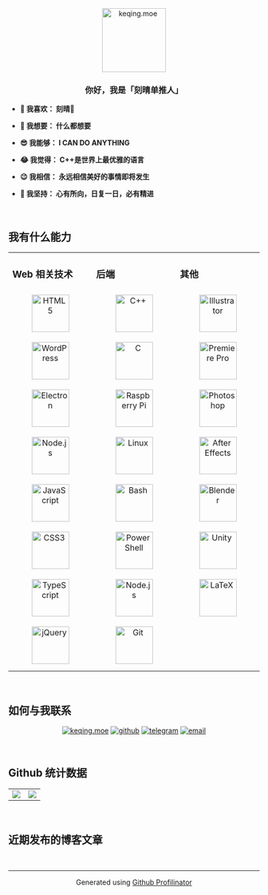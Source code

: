 <div align="center">
<a href="https://keqing.moe/">
<img alt="keqing.moe" src="https://keqing.moe/res/刻晴生贺_圆形.png" align="center" height="128" width="128" />
</a>
</div>  
  

### **<div align="center">你好，我是「刻晴单推人」</div>**  
  

- **🥰 我喜欢： 刻晴💜**  
  

- **🧐 我想要： 什么都想要**  
  

- **😎 我能够： I CAN DO ANYTHING**  
  

- **😂 我觉得： C++是世界上最优雅的语言**  
  

- **😉 我相信： 永远相信美好的事情即将发生**  
  

- **🤗 我坚持： 心有所向，日复一日，必有精进**  
  

<br/>  


## 我有什么能力 
<table><tr><td valign="top" width="33%">

### Web 相关技术  
<div align="center">  
<a href="https://en.wikipedia.org/wiki/HTML5" target="_blank"><img style="margin: 10px" src="https://profilinator.rishav.dev/skills-assets/html5-original-wordmark.svg" alt="HTML5" height="75" /></a>  
<a href="https://wordpress.com/" target="_blank"><img style="margin: 10px" src="https://profilinator.rishav.dev/skills-assets/wordpress.png" alt="WordPress" height="75" /></a>  
<a href="https://www.electronjs.org/" target="_blank"><img style="margin: 10px" src="https://profilinator.rishav.dev/skills-assets/electron-original.svg" alt="Electron" height="75" /></a>  
<a href="https://nodejs.org/" target="_blank"><img style="margin: 10px" src="https://profilinator.rishav.dev/skills-assets/nodejs-original-wordmark.svg" alt="Node.js" height="75" /></a>  
<a href="https://www.javascript.com/" target="_blank"><img style="margin: 10px" src="https://profilinator.rishav.dev/skills-assets/javascript-original.svg" alt="JavaScript" height="75" /></a>  
<a href="https://www.w3schools.com/css/" target="_blank"><img style="margin: 10px" src="https://profilinator.rishav.dev/skills-assets/css3-original-wordmark.svg" alt="CSS3" height="75" /></a>  
<a href="https://www.typescriptlang.org/" target="_blank"><img style="margin: 10px" src="https://profilinator.rishav.dev/skills-assets/typescript-original.svg" alt="TypeScript" height="75" /></a>  
<a href="https://jquery.com/" target="_blank"><img style="margin: 10px" src="https://profilinator.rishav.dev/skills-assets/jquery.png" alt="jQuery" height="75" /></a>  
</div>

</td><td valign="top" width="33%">

### 后端  
<div align="center">  
<a href="https://www.cplusplus.com/" target="_blank"><img style="margin: 10px" src="https://profilinator.rishav.dev/skills-assets/cplusplus-original.svg" alt="C++" height="75" /></a>  
<a href="https://www.cprogramming.com/" target="_blank"><img style="margin: 10px" src="https://profilinator.rishav.dev/skills-assets/c-original.svg" alt="C" height="75" /></a>  
<a href="https://www.raspberrypi.org/" target="_blank"><img style="margin: 10px" src="https://profilinator.rishav.dev/skills-assets/raspberrypi.png" alt="Raspberry Pi" height="75" /></a>  
<a href="https://www.linux.org/" target="_blank"><img style="margin: 10px" src="https://profilinator.rishav.dev/skills-assets/linux-original.svg" alt="Linux" height="75" /></a>  
<a href="https://www.gnu.org/software/bash/" target="_blank"><img style="margin: 10px" src="https://profilinator.rishav.dev/skills-assets/gnu_bash-icon.svg" alt="Bash" height="75" /></a>  
<a href="https://docs.microsoft.com/en-us/powershell/" target="_blank"><img style="margin: 10px" src="https://profilinator.rishav.dev/skills-assets/powershell.png" alt="PowerShell" height="75" /></a>  
<a href="https://nodejs.org/" target="_blank"><img style="margin: 10px" src="https://profilinator.rishav.dev/skills-assets/nodejs-original-wordmark.svg" alt="Node.js" height="75" /></a>  
<a href="https://github.com/" target="_blank"><img style="margin: 10px" src="https://profilinator.rishav.dev/skills-assets/git-scm-icon.svg" alt="Git" height="75" /></a>  
</div>

</td><td valign="top" width="33%">

### 其他  
<div align="center">  
<a href="https://www.adobe.com/in/products/illustrator.html" target="_blank"><img style="margin: 10px" src="https://profilinator.rishav.dev/skills-assets/adobe_illustrator-icon.svg" alt="Illustrator" height="75" /></a>  
<a href="https://www.adobe.com/in/products/premiere.html" target="_blank"><img style="margin: 10px" src="https://profilinator.rishav.dev/skills-assets/adobepremierepro.png" alt="Premiere Pro" height="75" /></a>  
<a href="https://www.adobe.com/in/products/photoshop.html" target="_blank"><img style="margin: 10px" src="https://profilinator.rishav.dev/skills-assets/photoshop-plain.svg" alt="Photoshop" height="75" /></a>  
<a href="https://www.adobe.com/in/products/aftereffects.html" target="_blank"><img style="margin: 10px" src="https://profilinator.rishav.dev/skills-assets/aftereffects.png" alt="After Effects" height="75" /></a>  
<a href="https://www.blender.org/" target="_blank"><img style="margin: 10px" src="https://profilinator.rishav.dev/skills-assets/blender_community_badge_white.svg" alt="Blender" height="75" /></a>  
<a href="https://unity.com/" target="_blank"><img style="margin: 10px" src="https://profilinator.rishav.dev/skills-assets/unity.png" alt="Unity" height="75" /></a>  
<a href="https://www.latex-project.org/" target="_blank"><img style="margin: 10px" src="https://profilinator.rishav.dev/skills-assets/latex.png" alt="LaTeX" height="75" /></a>  
</div>

</td></tr></table>  

<br/>  

## 如何与我联系  
<div align="center">

[![keqing.moe](https://img.shields.io/badge/keqing.moe-%238e78c6.svg?&style=for-the-badge&logo=undertale&logoColor=%23E71D29)](https://keqing.moe/)
[![github](https://img.shields.io/badge/github-%2324292e.svg?&style=for-the-badge&logo=github&logoColor)](https://github.com/KeqingMoe)
[![telegram](https://img.shields.io/badge/telegram-%2326A5E4.svg?&style=for-the-badge&logo=telegram&logoColor=%23FFFFFF)](https://t.me/keqingmoe/)
[![email](https://img.shields.io/badge/email-%23EA4335.svg?&style=for-the-badge&logo=gmail&logoColor=%23FFFFFF)](mailto:me@keqing.moe)

</div>  

<br/>  

## Github 统计数据  
<table align="center">
<tr><td width=50%">
<div align="center">
<a href="https://github.com/KeqingMoe">
<img src="https://github-readme-stats.vercel.app/api/top-langs/?username=KeqingMoe&layout=compact&count_private=true&hide_border=true" align="center" />
</a>
</div>  
</td><td width="50%">
<div align="center">
<a href="https://github.com/KeqingMoe">
<img src="https://github-readme-stats.vercel.app/api?username=KeqingMoe&show_icons=true&count_private=true&hide_border=true" align="center" />
</a>
</div> 
</td></tr></table>  
<br/>  

## 近期发布的博客文章  
<!-- BLOG-POST-LIST:START -->
<!-- BLOG-POST-LIST:END -->  

<br/>  

----
<div align="center">Generated using <a href="https://profilinator.rishav.dev/" target="_blank">Github Profilinator</a></div>

